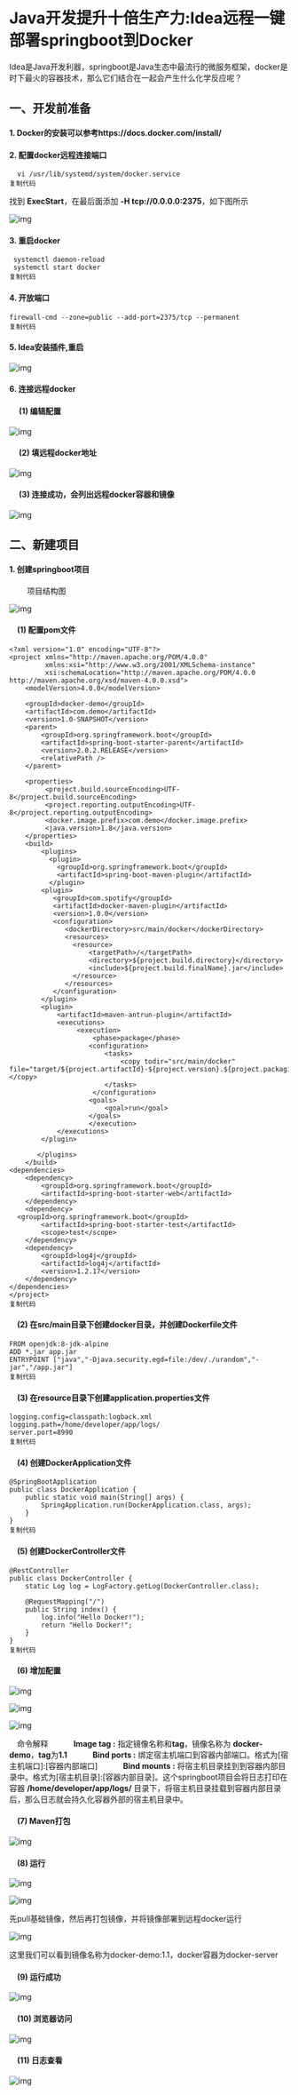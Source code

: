 # Java开发提升十倍生产力:Idea远程一键部署springboot到Docker

Idea是Java开发利器，springboot是Java生态中最流行的微服务框架，docker是时下最火的容器技术，那么它们结合在一起会产生什么化学反应呢？

## 一、开发前准备

#### 1. Docker的安装可以参考https://docs.docker.com/install/

#### 2. 配置docker远程连接端口

```
  vi /usr/lib/systemd/system/docker.service
复制代码
```

找到 **ExecStart**，在最后面添加 **-H tcp://0.0.0.0:2375**，如下图所示



![img](https://user-gold-cdn.xitu.io/2019/6/13/16b5152965b0277a?imageView2/0/w/1280/h/960/format/webp/ignore-error/1)



#### 3. 重启docker

```
 systemctl daemon-reload
 systemctl start docker
复制代码
```

#### 4. 开放端口

```
firewall-cmd --zone=public --add-port=2375/tcp --permanent  
复制代码
```

#### 5. Idea安装插件,重启



![img](https://user-gold-cdn.xitu.io/2019/6/13/16b5155b235261e1?imageView2/0/w/1280/h/960/format/webp/ignore-error/1)



#### 6. 连接远程docker

####    (1) 编辑配置



![img](https://user-gold-cdn.xitu.io/2019/6/13/16b5156207039d0e?imageView2/0/w/1280/h/960/format/webp/ignore-error/1)



####    (2) 填远程docker地址



![img](https://user-gold-cdn.xitu.io/2019/6/13/16b51568a1728820?imageView2/0/w/1280/h/960/format/webp/ignore-error/1)



####    (3) 连接成功，会列出远程docker容器和镜像



![img](https://user-gold-cdn.xitu.io/2019/6/13/16b5156db1f07008?imageView2/0/w/1280/h/960/format/webp/ignore-error/1)



## 二、新建项目

#### 1. 创建springboot项目

     项目结构图



![img](https://user-gold-cdn.xitu.io/2019/6/13/16b51572f7be11e0?imageView2/0/w/1280/h/960/format/webp/ignore-error/1)



####   (1) 配置pom文件

```
<?xml version="1.0" encoding="UTF-8"?>
<project xmlns="http://maven.apache.org/POM/4.0.0"
         xmlns:xsi="http://www.w3.org/2001/XMLSchema-instance"
         xsi:schemaLocation="http://maven.apache.org/POM/4.0.0 http://maven.apache.org/xsd/maven-4.0.0.xsd">
    <modelVersion>4.0.0</modelVersion>

    <groupId>docker-demo</groupId>
    <artifactId>com.demo</artifactId>
    <version>1.0-SNAPSHOT</version>
    <parent>
        <groupId>org.springframework.boot</groupId>
        <artifactId>spring-boot-starter-parent</artifactId>
        <version>2.0.2.RELEASE</version>
        <relativePath />
    </parent>

    <properties>
         <project.build.sourceEncoding>UTF-8</project.build.sourceEncoding>
         <project.reporting.outputEncoding>UTF-8</project.reporting.outputEncoding>
         <docker.image.prefix>com.demo</docker.image.prefix>
         <java.version>1.8</java.version>
    </properties>
    <build>
        <plugins>
          <plugin>
            <groupId>org.springframework.boot</groupId>
            <artifactId>spring-boot-maven-plugin</artifactId>
          </plugin>
        <plugin>
           <groupId>com.spotify</groupId>
           <artifactId>docker-maven-plugin</artifactId>
           <version>1.0.0</version>
           <configuration>
              <dockerDirectory>src/main/docker</dockerDirectory>
              <resources>
                <resource>
                    <targetPath>/</targetPath>
                    <directory>${project.build.directory}</directory>
                    <include>${project.build.finalName}.jar</include>
                </resource>
              </resources>
           </configuration>
        </plugin>
        <plugin>
            <artifactId>maven-antrun-plugin</artifactId>
            <executions>
                 <execution>
                     <phase>package</phase>
                    <configuration>
                        <tasks>
                            <copy todir="src/main/docker" file="target/${project.artifactId}-${project.version}.${project.packaging}"></copy>
                        </tasks>
                     </configuration>
                    <goals>
                        <goal>run</goal>
                    </goals>
                    </execution>
            </executions>
        </plugin>

       </plugins>
    </build>
<dependencies>
    <dependency>
        <groupId>org.springframework.boot</groupId>
        <artifactId>spring-boot-starter-web</artifactId>
    </dependency>
    <dependency>
  <groupId>org.springframework.boot</groupId>
        <artifactId>spring-boot-starter-test</artifactId>
        <scope>test</scope>
    </dependency>
    <dependency>
        <groupId>log4j</groupId>
        <artifactId>log4j</artifactId>
        <version>1.2.17</version>
    </dependency>
</dependencies>
</project>
复制代码
```

####   (2) 在src/main目录下创建docker目录，并创建Dockerfile文件

```
FROM openjdk:8-jdk-alpine
ADD *.jar app.jar
ENTRYPOINT ["java","-Djava.security.egd=file:/dev/./urandom","-jar","/app.jar"]
复制代码
```

####   (3) 在resource目录下创建application.properties文件

```
logging.config=classpath:logback.xml
logging.path=/home/developer/app/logs/
server.port=8990
复制代码
```

####   (4) 创建DockerApplication文件

```
@SpringBootApplication
public class DockerApplication {
    public static void main(String[] args) {
        SpringApplication.run(DockerApplication.class, args);
    }
}
复制代码
```

####   (5) 创建DockerController文件

```
@RestController
public class DockerController {
    static Log log = LogFactory.getLog(DockerController.class);

    @RequestMapping("/")
    public String index() {
        log.info("Hello Docker!");
        return "Hello Docker!";
    }
}
复制代码
```

####   (6) 增加配置



![img](https://user-gold-cdn.xitu.io/2019/6/13/16b5161dab9cb6e4?imageView2/0/w/1280/h/960/format/webp/ignore-error/1)





![img](https://user-gold-cdn.xitu.io/2019/6/13/16b5161faed2393a?imageView2/0/w/1280/h/960/format/webp/ignore-error/1)





![img](https://user-gold-cdn.xitu.io/2019/6/13/16b51621eaf8680f?imageView2/0/w/1280/h/960/format/webp/ignore-error/1)



  命令解释
       **Image tag :** 指定镜像名称和**tag**，镜像名称为 **docker-demo**，**tag**为**1.1**
       **Bind ports :** 绑定宿主机端口到容器内部端口。格式为[宿主机端口]:[容器内部端口]
       **Bind mounts :** 将宿主机目录挂到到容器内部目录中。格式为[宿主机目录]:[容器内部目录]。这个springboot项目会将日志打印在容器 **/home/developer/app/logs/** 目录下，将宿主机目录挂载到容器内部目录后，那么日志就会持久化容器外部的宿主机目录中。

####   (7) Maven打包



![img](https://user-gold-cdn.xitu.io/2019/6/13/16b5167788e14ee1?imageView2/0/w/1280/h/960/format/webp/ignore-error/1)



####   (8) 运行



![img](https://user-gold-cdn.xitu.io/2019/6/13/16b51679f663afe8?imageView2/0/w/1280/h/960/format/webp/ignore-error/1)





![img](https://user-gold-cdn.xitu.io/2019/6/13/16b5167bec448fe4?imageView2/0/w/1280/h/960/format/webp/ignore-error/1)

 先pull基础镜像，然后再打包镜像，并将镜像部署到远程docker运行





![img](https://user-gold-cdn.xitu.io/2019/6/13/16b5168992f0d1f4?imageView2/0/w/1280/h/960/format/webp/ignore-error/1)

 这里我们可以看到镜像名称为docker-demo:1.1，docker容器为docker-server



####   (9) 运行成功



![img](https://user-gold-cdn.xitu.io/2019/6/13/16b5168d1c05f997?imageView2/0/w/1280/h/960/format/webp/ignore-error/1)



####   (10) 浏览器访问



![img](https://user-gold-cdn.xitu.io/2019/6/13/16b5168ed469a871?imageView2/0/w/1280/h/960/format/webp/ignore-error/1)



####   (11) 日志查看



![img](https://user-gold-cdn.xitu.io/2019/6/13/16b516908d72a340?imageView2/0/w/1280/h/960/format/webp/ignore-error/1)